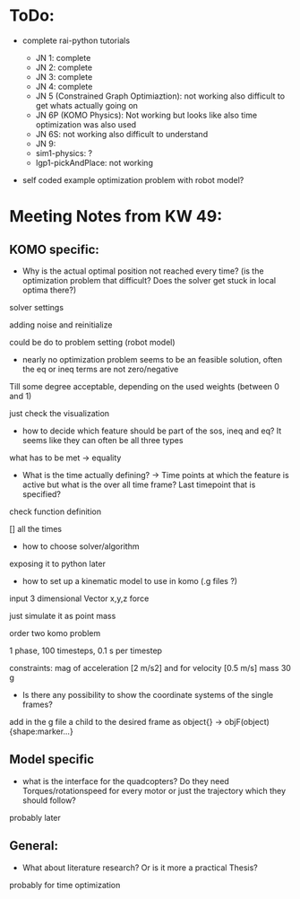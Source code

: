 
# ToDo:

- complete rai-python tutorials
  - JN 1: complete
  - JN 2: complete
  - JN 3: complete
  - JN 4: complete
  - JN 5 (Constrained Graph Optimiaztion): not working also difficult to get whats actually going on 
  - JN 6P (KOMO Physics): Not working but looks like also time optimization was also used 
  - JN 6S: not working also difficult to understand
  - JN 9:
  - sim1-physics: ?
  - lgp1-pickAndPlace: not working

- self coded example optimization problem with robot model?

# Meeting Notes from KW 49:

## KOMO specific:

- Why is the actual optimal position not reached every time? (is the optimization problem that difficult? Does the solver get stuck in local optima there?)

solver settings

adding noise and reinitialize

could be do to problem setting (robot model)

- nearly no optimization problem seems to be an feasible solution, often the eq or ineq terms are not zero/negative 

Till some degree acceptable, depending on the used weights (between 0 and 1)

just check the visualization 

- how to decide which feature should be part of the sos, ineq and eq? It seems like they can often be all three types

what has to be met -> equality

- What is the time actually defining? -> Time points at which the feature is active but what is the over all time frame? Last timepoint that is specified? 

check function definition 

[] all the times

- how to choose solver/algorithm

exposing it to python later

- how to set up a kinematic model to use in komo (.g files ?)

input 3 dimensional Vector x,y,z force

just simulate it as point mass 

order two komo problem

1 phase, 100 timesteps, 0.1 s per timestep

constraints: mag of acceleration [2 m/s2] and for velocity [0.5 m/s] mass 30 g

- Is there any possibility to show the coordinate systems of the single frames?

add in the g file a child to the desired frame as object{} -> objF(object) {shape:marker...}

## Model specific

 - what is the interface for the quadcopters? Do they need Torques/rotationspeed for every motor or just the trajectory which they should follow?

probably later

## General:

- What about literature research? Or is it more a practical Thesis?

probably for time optimization 

